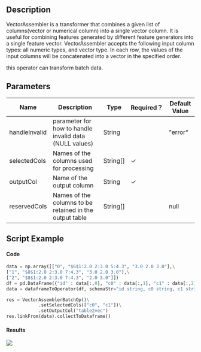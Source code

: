 ## Description
VectorAssembler is a transformer that combines a given list of columns(vector or numerical column) into a single
 vector column. It is useful for combining features generated by different feature generators into a
 single feature vector. VectorAssembler accepts the following input column types: all numeric types, and vector type.
 In each row, the values of the input columns will be concatenated into a vector in the specified order.

 this operator can transform batch data.

## Parameters
| Name | Description | Type | Required？ | Default Value |
| --- | --- | --- | --- | --- |
| handleInvalid | parameter for how to handle invalid data (NULL values) | String |  | "error" |
| selectedCols | Names of the columns used for processing | String[] | ✓ |  |
| outputCol | Name of the output column | String | ✓ |  |
| reservedCols | Names of the columns to be retained in the output table | String[] |  | null |


## Script Example
#### Code
```python
data = np.array([["0", "$6$1:2.0 2:3.0 5:4.3", "3.0 2.0 3.0"],\
["1", "$8$1:2.0 2:3.0 7:4.3", "3.0 2.0 3.0"],\
["2", "$8$1:2.0 2:3.0 7:4.3", "2.0 3.0"]])
df = pd.DataFrame({"id" : data[:,0], "c0" : data[:,1], "c1" : data[:,2]})
data = dataframeToOperator(df, schemaStr="id string, c0 string, c1 string",op_type="batch")

res = VectorAssemblerBatchOp()\
			.setSelectedCols(["c0", "c1"])\
			.setOutputCol("table2vec")
res.linkFrom(data).collectToDataframe()
```

#### Results

<img src="https://img.alicdn.com/tfs/TB1_YGWokT2gK0jSZPcXXcKkpXa-448-114.jpg">



